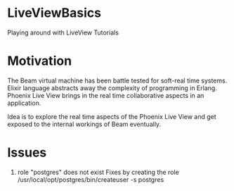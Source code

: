 # LiveViewBasics
Playing around with LiveView Tutorials

# Motivation
The Beam virtual machine has been battle tested for soft-real time systems. 
Elixir language abstracts away the complexity of programming in Erlang. 
Phoenix Live View brings in the real time collaborative aspects in an application. 

Idea is to explore the real time aspects of the Phoenix Live View and get exposed to the internal workings of Beam eventually.  

# Issues 
1. role "postgres" does not exist
   Fixes by creating the role /usr/local/opt/postgres/bin/createuser -s postgres 

